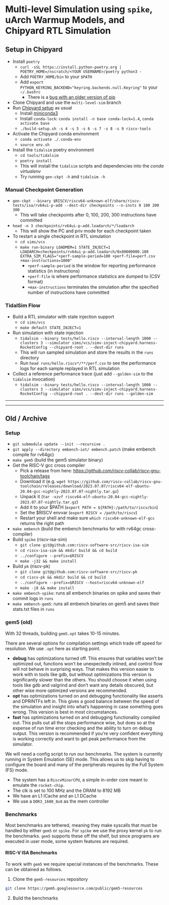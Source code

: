 # Multi-level Simulation using `spike`, uArch Warmup Models, and Chipyard RTL Simulation

## Setup in Chipyard

- Install `poetry`
    - `curl -sSL https://install.python-poetry.org | POETRY_HOME=/nscratch/<YOUR USERNAME>/poetry python3 -`
    - Add `POETRY_HOME/bin` to your `$PATH`
    - Add `export PYTHON_KEYRING_BACKEND="keyring.backends.null.Keyring"` to your `~/.bashrc`
        - There is a [bug with an older version of pip](https://github.com/python-poetry/poetry/issues/3365)
- Clone Chipyard and use the `multi-level-sim` branch
- Run [Chipyard setup](https://chipyard.readthedocs.io/en/stable/Chipyard-Basics/Initial-Repo-Setup.html) as usual
    - Install [miniconda3](https://github.com/conda-forge/miniforge/#download)
    - Install `conda-lock`: `conda install -n base conda-lock=1.4`, `conda activate base`
    - `./build-setup.sh -s 4 -s 5 -s 6 -s 7 -s 8 -s 9 riscv-tools`
- Activate the Chipyard conda environment
    - `conda activate ./.conda-env`
    - `source env.sh`
- Install the `tidalsim` poetry environment
    - `cd tools/tidalsim`
    - `poetry install`
    - This will install the `tidalsim` scripts and dependencies into the *conda virtualenv*
    - Try running `gen-ckpt -h` and `tidalsim -h`

### Manual Checkpoint Generation

- `gen-ckpt --binary $RISCV/riscv64-unknown-elf/share/riscv-tests/isa/rv64ui-p-add --dest-dir checkpoints --n-insts 0 100 200 300`
    - This will take checkpoints after 0, 100, 200, 300 instructions have committed
- `head -n 3 checkpoints/rv64ui-p-add.loadarch/*/loadarch`
    - This will show the PC and priv mode for each checkpoint taken
- To restart a single checkpoint in RTL simulation
    - `cd sims/vcs`
    - `make run-binary LOADMEM=1 STATE_INJECT=1 LOADARCH=checkpoints/rv64ui-p-add.loadarch/0x80000000.100 EXTRA_SIM_FLAGS="+perf-sample-period=100 +perf-file=perf.csv +max-instructions=1000"`
        - `+perf-sample-period` is the window for reporting performance statistics (in instructions)
        - `+perf-file` is where performance statistics are dumped to (CSV format)
        - `+max-instructions` terminates the simulation after the specified number of instructions have committed

### TidalSim Flow

- Build a RTL simulator with state injection support
    - `cd sims/vcs`
    - `make default STATE_INJECT=1`
- Run simulation with state injection
    - `tidalsim --binary tests/hello.riscv --interval-length 1000 --clusters 3 --simulator sims/vcs/simv-inject-chipyard.harness-RocketConfig --chipyard-root . --dest-dir runs`
    - This will run sampled simulation and store the results in the `runs` directory
    - Run `head runs/hello.riscv*/**/perf.csv` to see the performance logs for each sample replayed in RTL simulation
- Collect a reference performance trace (just add `--golden-sim` to the `tidalsim` invocation)
    - `tidalsim --binary tests/hello.riscv --interval-length 1000 --clusters 3 --simulator sims/vcs/simv-inject-chipyard.harness-RocketConfig --chipyard-root . --dest-dir runs --golden-sim`

---

---

## Old / Archive

### Setup

- `git submodule update --init --recursive .`
- `git apply --directory embench-iot/ embench.patch` (make embench compile for rv64gc)
- `make gem5` (build the gem5 simulator binary)
- Get the RISC-V gcc cross compiler
    - Pick a release from here: https://github.com/riscv-collab/riscv-gnu-toolchain/tags
    - Download it (e.g. `wget https://github.com/riscv-collab/riscv-gnu-toolchain/releases/download/2023.07.07/riscv64-elf-ubuntu-20.04-gcc-nightly-2023.07.07-nightly.tar.gz`)
    - Unpack it (`tar -xzvf riscv64-elf-ubuntu-20.04-gcc-nightly-2023.07.07-nightly.tar.gz`)
    - Add it to your $PATH (`export PATH = ${PATH}:/path/to/riscv/bin`)
    - Set the $RISCV envvar (`export RISCV = /path/to/riscv`)
    - Restart your shell and make sure `which riscv64-unknown-elf-gcc` returns the right path
- `make embench` (build the embench benchmarks for with rv64gc cross-compiler)
- Build `spike` (riscv-isa-sim)
    - `git clone git@github.com:riscv-software-src/riscv-isa-sim`
    - `cd riscv-isa-sim && mkdir build && cd build`
    - `../configure --prefix=$RISCV`
    - `make -j32 && make install`
- Build `pk` (riscv-pk)
    - `git clone git@github.com:riscv-software-src/riscv-pk`
    - `cd riscv-pk && mkdir build && cd build`
    - `../configure --prefix=$RISCV --host=riscv64-unknown-elf`
    - `make -j8 && make install`
- `make embench-spike`: runs all embench binaries on spike and saves their commit logs in `runs`
- `make embench-gem5`: runs all embench binaries on gem5 and saves their stats.txt files in `runs`

### gem5 (old)

With 32 threads, building `gem5.opt` takes 10-15 minutes.

There are several options for compilation settings which trade off speed for resolution.
We use `.opt` here as starting point.

- **debug** has optimizations turned off. This ensures that variables won’t be optimized out, functions won’t be unexpectedly inlined, and control flow will not behave in surprising ways. That makes this version easier to work with in tools like gdb, but without optimizations this version is significantly slower than the others. You should choose it when using tools like gdb and valgrind and don’t want any details obscured, but other wise more optimized versions are recommended.
- **opt** has optimizations turned on and debugging functionality like asserts and DPRINTFs left in. This gives a good balance between the speed of the simulation and insight into what’s happening in case something goes wrong. This version is best in most circumstances.
- **fast** has optimizations turned on and debugging functionality compiled out. This pulls out all the stops performance wise, but does so at the expense of run time error checking and the ability to turn on debug output. This version is recommended if you’re very confident everything is working correctly and want to get peak performance from the simulator.

We will need a config script to run our benchmarks.
The system is currently running in System Emulation (SE) mode.
This allows us to skip having to configure the board and many of the peripherals requires by the Full System (FS) mode.

- The system has a `RiscvMinorCPU`, a simple in-order core meant to emulate the `rocket-chip`.
- The clk is set to 100 MHz and the DRAM to 8192 MB
- We have an L1 ICache and an L1 DCache
- We use a `DDR3_1600_8x8` as the mem controller

### Benchmarks

Most benchmarks are tethered, meaning they make syscalls that must be handled by either `gem5` or `spike`. For `spike` we use the proxy kernel `pk` to run the benchmarks. `gem5` supports these off the shelf, but since programs are executed in user mode, some system features are required.

#### RISC-V ISA Benchmarks

To work with `gem5` we require special instances of the benchmarks. These can be obtained as follows.

1. Clone the `gem5-resources` repository
```sh
git clone https://gem5.googlesource.com/public/gem5-resources
```
2. Build the benchmarks

